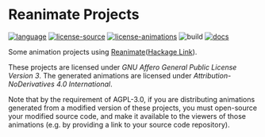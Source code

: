 # Reanimate Projects

[![language](https://img.shields.io/badge/language-Haskell-blue)](https://www.haskell.org)
[![license-source](https://img.shields.io/badge/Source-AGPL--v3.0-blueviolet)](https://www.gnu.org/licenses/agpl-3.0.html)
[![license-animations](https://img.shields.io/badge/Animations-CC--BY--ND--4.0-yellow)](https://creativecommons.org/licenses/by-nd/4.0/)
![build](https://github.com/Krantz-XRF/reanimate-projects/workflows/build/badge.svg)
[![docs](https://img.shields.io/badge/Doc-0.1.0.0-brightgreen)](https://krantz-xrf.github.io/reanimate-projects/)

Some animation projects using [Reanimate](https://github.com/Lemmih/reanimate)([Hackage Link](http://hackage.haskell.org/package/reanimate)).

These projects are licensed under *GNU Affero General Public License Version 3*. The generated animations are licensed under *Attribution-NoDerivatives 4.0 International*.

Note that by the requirement of AGPL-3.0, if you are distributing animations generated from a modified version of these projects, you must open-source your modified source code, and make it available to the viewers of those animations (e.g. by providing a link to your source code repository).

